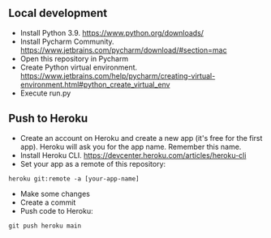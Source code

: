 ## Local development

- Install Python 3.9. https://www.python.org/downloads/
- Install Pycharm Community. https://www.jetbrains.com/pycharm/download/#section=mac  
- Open this repository in Pycharm
- Create Python virtual environment. https://www.jetbrains.com/help/pycharm/creating-virtual-environment.html#python_create_virtual_env
- Execute run.py

## Push to Heroku
- Create an account on Heroku and create a new app (it's free for the first app). Heroku will ask you for the app name. Remember this name.
- Install Heroku CLI. https://devcenter.heroku.com/articles/heroku-cli
- Set your app as a remote of this repository:

```
heroku git:remote -a [your-app-name]
```

- Make some changes
- Create a commit
- Push code to Heroku:
```
git push heroku main
```